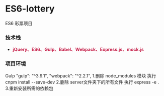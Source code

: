 # ES6-lottery
ES6 彩票项目

### 技术栈

- <b><font color=#c7254e>jQuery、ES6、Gulp、Babel、Webpack、Express.js、mock.js</font></b>

### 项目环境
Gulp "gulp": "^3.9.1",
"webpack": "^2.2.1",
1.删除 node_modules 模块  执行 cnpm install --save-dev
2.删除 server文件夹下的所有文件 执行 express -e .
3.重新安装所需的依赖包

